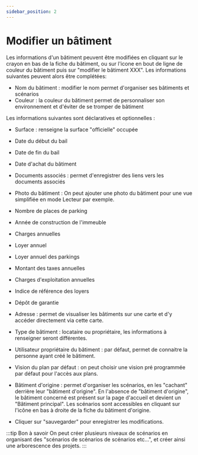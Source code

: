 ```yaml
---
sidebar_position: 2
---
```


# Modifier un bâtiment

Les informations d'un bâtiment peuvent être modifiées en cliquant sur le crayon en bas de la fiche du bâtiment, ou sur l'icone en bout de ligne de couleur du bâtiment puis sur "modifier le bâtiment XXX". Les informations suivantes peuvent alors être complétées:

-   Nom du bâtiment : modifier le nom permet d'organiser ses bâtiments et scénarios
-   Couleur : la couleur du bâtiment permet de personnaliser son environnement et d'éviter de se tromper de bâtiment

Les informations suivantes sont déclaratives et optionnelles :
-   Surface : renseigne la surface "officielle" occupée
-   Date du début du bail 
-   Date de fin du bail
-   Date d'achat du bâtiment
-   Documents associés : permet d'enregistrer des liens vers les documents associés
-   Photo du bâtiment : On peut ajouter une photo du bâtiment pour une vue simplifiée en mode Lecteur par exemple.
-   Nombre de places de parking
-   Année de construction de l'immeuble
-   Charges annuelles
-   Loyer annuel
-   Loyer annuel des parkings
-   Montant des taxes annuelles
-   Charges d'exploitation annuelles
-   Indice de référence des loyers
-   Dépôt de garantie


-   Adresse : permet de visualiser les bâtiments sur une carte et d'y accéder directement via cette carte.
-   Type de bâtiment : locataire ou propriétaire, les informations à renseigner seront différentes.
-   Utilisateur propriétaire du bâtiment : par défaut, permet de connaitre la personne ayant créé le bâtiment.
-   Vision du plan par défaut : on peut choisir une vision pré programmée par défaut pour l'accès aux plans.
-   Bâtiment d'origine : permet d'organiser les scénarios, en les "cachant" derrière leur "bâtiment d'origine". En l'absence de "bâtiment d'origine", le bâtiment concerné est présent sur la page d'accueil et devient un "Bâtiment principal". Les scénarios sont accessibles en cliquant sur l'icône en bas à droite de la fiche du bâtiment d'origine.
-   Cliquer sur "sauvegarder" pour enregistrer les modifications.

:::tip Bon à savoir
On peut créer plusieurs niveaux de scénarios en organisant des "scénarios de scénarios de scénarios etc...", et créer ainsi une arborescence des projets.
:::



